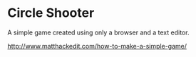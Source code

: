 # Circle Shooter

A simple game created using only a browser and a text editor.

http://www.matthackedit.com/how-to-make-a-simple-game/
